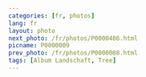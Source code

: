 ```yaml
---
categories: [fr, photos]
lang: fr
layout: photo
next_photo: /fr/photos/P0000486.html
picname: P0000009
prev_photo: /fr/photos/P0000008.html
tags: [Album Landschaft, Tree]
---
```

